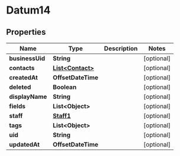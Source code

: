 

# Datum14


## Properties

Name | Type | Description | Notes
------------ | ------------- | ------------- | -------------
**businessUid** | **String** |  |  [optional]
**contacts** | [**List&lt;Contact&gt;**](Contact.md) |  |  [optional]
**createdAt** | **OffsetDateTime** |  |  [optional]
**deleted** | **Boolean** |  |  [optional]
**displayName** | **String** |  |  [optional]
**fields** | **List&lt;Object&gt;** |  |  [optional]
**staff** | [**Staff1**](Staff1.md) |  |  [optional]
**tags** | **List&lt;Object&gt;** |  |  [optional]
**uid** | **String** |  |  [optional]
**updatedAt** | **OffsetDateTime** |  |  [optional]



